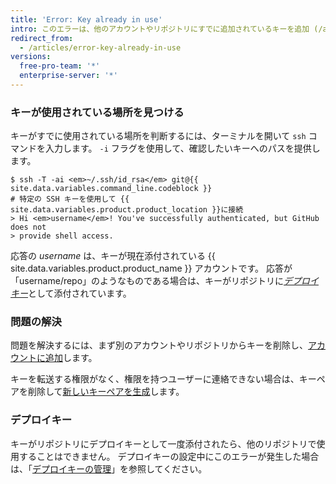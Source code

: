 ```yaml
---
title: 'Error: Key already in use'
intro: このエラーは、他のアカウントやリポジトリにすでに追加されているキーを追加 (/articles/adding-a-new-ssh-key-to-your-github-account) しようとする場合に発生します。
redirect_from:
  - /articles/error-key-already-in-use
versions:
  free-pro-team: '*'
  enterprise-server: '*'
---
```


### キーが使用されている場所を見つける

キーがすでに使用されている場所を判断するには、ターミナルを開いて `ssh` コマンドを入力します。 `-i` フラグを使用して、確認したいキーへのパスを提供します。

```shell
$ ssh -T -ai <em>~/.ssh/id_rsa</em> git@{{ site.data.variables.command_line.codeblock }}
# 特定の SSH キーを使用して {{ site.data.variables.product.product_location }}に接続
> Hi <em>username</em>! You've successfully authenticated, but GitHub does not
> provide shell access.
```

応答の *username* は、キーが現在添付されている {{ site.data.variables.product.product_name }} アカウントです。 応答が「username/repo」のようなものである場合は、キーがリポジトリに[*デプロイキー*](/guides/managing-deploy-keys#deploy-keys)として添付されています。

### 問題の解決

問題を解決するには、まず別のアカウントやリポジトリからキーを削除し、[アカウントに追加](/articles/adding-a-new-ssh-key-to-your-github-account)します。

キーを転送する権限がなく、権限を持つユーザーに連絡できない場合は、キーペアを削除して[新しいキーペアを生成](/articles/generating-a-new-ssh-key-and-adding-it-to-the-ssh-agent)します。

### デプロイキー

キーがリポジトリにデプロイキーとして一度添付されたら、他のリポジトリで使用することはできません。  デプロイキーの設定中にこのエラーが発生した場合は、「[デプロイキーの管理](/guides/managing-deploy-keys)」を参照してください。
